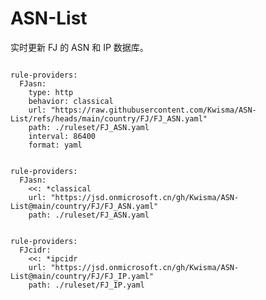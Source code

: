 
# ASN-List

实时更新 FJ 的 ASN 和 IP 数据库。

<pre><code class="language-javascript">
rule-providers:
  FJasn:
    type: http
    behavior: classical
    url: "https://raw.githubusercontent.com/Kwisma/ASN-List/refs/heads/main/country/FJ/FJ_ASN.yaml"
    path: ./ruleset/FJ_ASN.yaml
    interval: 86400
    format: yaml
</code></pre>

<pre><code class="language-javascript">
rule-providers:
  FJasn:
    <<: *classical
    url: "https://jsd.onmicrosoft.cn/gh/Kwisma/ASN-List@main/country/FJ/FJ_ASN.yaml"
    path: ./ruleset/FJ_ASN.yaml
</code></pre>

<pre><code class="language-javascript">
rule-providers:
  FJcidr:
    <<: *ipcidr
    url: "https://jsd.onmicrosoft.cn/gh/Kwisma/ASN-List@main/country/FJ/FJ_IP.yaml"
    path: ./ruleset/FJ_IP.yaml
</code></pre>